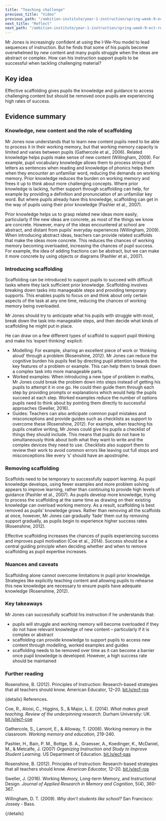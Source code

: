 ```yaml
---
title: "Teaching challenge"
previous_title: "Video"
previous_path: "/ambition-institute/year-1-instruction/spring-week-9-ect-video"
next_title: "Reflect"
next_path: "/ambition-institute/year-1-instruction/spring-week-9-ect-reflect"
---
```



Mr Jones is increasingly confident at using the I-We-You model to lead sequences of instruction. But he finds that some of his pupils become overwhelmed by new content and many pupils struggle when the ideas are abstract or complex. How can his instruction support pupils to be successful when tackling challenging material?

## Key idea

Effective scaffolding gives pupils the knowledge and guidance to access challenging content but should be removed once pupils are experiencing high rates of success.

## Evidence summary

### Knowledge, new content and the role of scaffolding

Mr Jones now understands that to learn new content pupils need to be able to process it in their working memory, but that working memory capacity is limited and varies between pupils (Gathercole et al., 2006). Related knowledge helps pupils make sense of new content (Willingham, 2009). For example, pupil vocabulary knowledge allows them to process strings of letters as sentences when reading and knowledge of phonics helps them when they encounter an unfamiliar word, reducing the demands on working memory. Prior knowledge reduces the burden on working memory and frees it up to think about more challenging concepts. Where prior knowledge is lacking, further support through scaffolding can help, for example by providing a definition and pronunciation of an unfamiliar key word. But where pupils already have this knowledge, scaffolding can get in the way of pupils using their prior knowledge (Pashler et al., 2007).

Prior knowledge helps us to grasp related new ideas more easily, particularly if the new ideas are concrete, as most of the things we know are concrete. However, many of the ideas encountered at school are abstract, and distant from pupils’ everyday experiences (Willingham, 2009). When introducing abstract ideas, teachers can provide related scaffolds that make the ideas more concrete. This reduces the chances of working memory becoming overloaded, increasing the chances of pupil success. For example, the idea of adding fractions can be abstract, but we can make it more concrete by using objects or diagrams (Pashler et al., 2007).

### Introducing scaffolding

Scaffolding can be introduced to support pupils to succeed with difficult tasks where they lack sufficient prior knowledge. Scaffolding involves breaking down tasks into manageable steps and providing temporary supports. This enables pupils to focus on and think about only certain aspects of the task at any one time, reducing the chances of working memory being overloaded.

Mr Jones should try to anticipate what his pupils with struggle with most, break down the task into manageable steps, and then decide what kinds of scaffolding he might put in place.

He can draw on a few different types of scaffold to support pupil thinking and make his ‘expert thinking’ explicit:

- Modelling: For example, sharing an excellent piece of work or ‘thinking aloud’ through a problem (Rosenshine, 2012). Mr Jones can reduce the cognitive burden his pupils feel by directing pupil attention towards the key features of a problem or example. This can help them to break down a complex task into more manageable parts.
- Worked examples: When introducing a new type of problem in maths, Mr Jones could break the problem down into steps instead of getting his pupils to attempt it in one go. He could then guide them through each step by providing prompts or explanations which would help the pupils succeed at each step. Worked examples reduce the number of options pupils need to think about by pointing them directly to successful approaches (Sweller, 2016).
- Guides: Teachers can also anticipate common pupil mistakes and misconceptions and provide guides such as checklists as support to overcome these (Rosenshine, 2012). For example, when teaching his pupils creative writing, Mr Jones could give his pupils a checklist of things they should include. This means that pupils do not have to simultaneously think about both what they want to write and the complex devices they need to use. Checklists also support them to review their work to avoid common errors like leaving out full stops and misconceptions like every ‘s’ should have an apostrophe.

### Removing scaffolding

Scaffolds need to be temporary to successfully support learning. As pupil knowledge develops, using fewer examples and more problem solving appears to improve learning, rather than continuing to provide high levels of guidance (Pashler et al., 2007). As pupils develop more knowledge, trying to process the scaffolding at the same time as drawing on their existing knowledge can overload working memory. As a result, scaffolding is best removed as pupils’ knowledge grows. Rather than removing all the scaffolds at once, however, Mr Jones can gradually ‘fade’ them out by removing support gradually, as pupils begin to experience higher success rates (Rosenshine, 2012).

Effective scaffolding increases the chances of pupils experiencing success and improves pupil motivation (Coe et al., 2014). Success should be a central guiding principle when deciding whether and when to remove scaffolding as pupil expertise increases.

### Nuances and caveats

Scaffolding alone cannot overcome limitations in pupil prior knowledge. Strategies like explicitly teaching content and allowing pupils to rehearse this new knowledge are necessary to ensure pupils have adequate knowledge (Rosenshine, 2012).



### Key takeaways
Mr Jones can successfully scaffold his instruction if he understands that:
- pupils will struggle and working memory will become overloaded if they do not have relevant knowledge of new content – particularly if it is complex or abstract 
- scaffolding can provide knowledge to support pupils to access new content through modelling, worked examples and guides 
- scaffolding needs to be removed over time as it can become a barrier once pupil knowledge is developed. However, a high success rate should be maintained


### Further reading

Rosenshine, B. (2012). Principles of Instruction: Research-based strategies that all teachers should know. American Educator, 12–20. [bit.ly/ecf-ros](http://bit.ly/ecf-ros)

{details}
References.


Coe, R., Aloisi, C., Higgins, S., &amp; Major, L. E. (2014). _What makes great teaching. Review of the underpinning research._ Durham University: UK. <a href="http://bit.ly/ecf-coe" target="_blank" rel="noopener">bit.ly/ecf-coe</a>

Gathercole, S., Lamont, E., &amp; Alloway, T. (2006). Working memory in the classroom. _Working memory and education,_ 219-240.

Pashler, H., Bain, P. M., Bottge, B. A., Graesser, A., Koedinger, K., McDaniel, M., &amp; Metcalfe, J. (2007) _Organizing Instruction and Study to Improve Student Learning._ US Department of Education. <a href="http://bit.ly/ecf-pas" target="_blank" rel="noopener">bit.ly/ecf-pas</a>

Rosenshine, B. (2012). Principles of Instruction: Research-based strategies that all teachers should know. _American Educator,_ 12–20. <a href="http://bit.ly/ecf-ros" target="_blank" rel="noopener">bit.ly/ecf-ros</a>

Sweller, J. (2016). Working Memory, Long-term Memory, and Instructional Design. _Journal of Applied Research in Memory and Cognition_, 5(4), 360-367.

Willingham, D. T. (2009). _Why don’t students like school?_ San Francisco: Jossey - Bass.

{/details}

